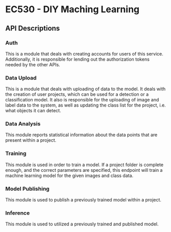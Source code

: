 # EC530 - DIY Maching Learning
## API Descriptions
### Auth
This is a module that deals with creating accounts for users of this service. Additionally, it is responsible for lending out the authorization tokens needed by the other APIs.
### Data Upload
This is a module that deals with uploading of data to the model. It deals with the creation of user projects, which can be used for a detection or a classification model. It also is responsible for the uploading of image and label data to the system, as well as updating the class list for the project, i.e. what objects it can detect.
### Data Analysis
This module reports statistical information about the data points that are present within a project.
### Training
This module is used in order to train a model. If a project folder is complete enough, and the correct parameters are specified, this endpoint will train a machine learning model for the given images and class data.
### Model Publishing
This module is used to publish a previously trained model within a project.
### Inference
This module is used to utilized a previously trained and published model.
